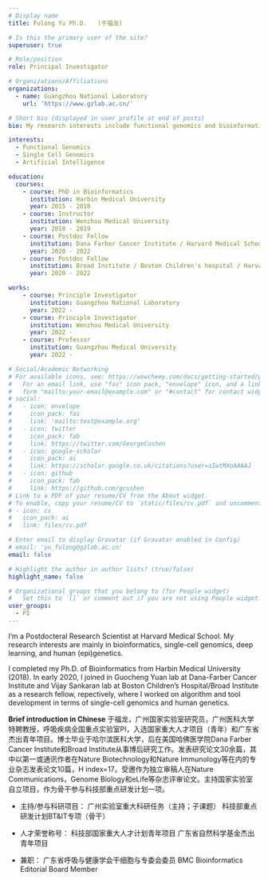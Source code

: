 ```yaml
---
# Display name
title: Fulong Yu Ph.D.   (于福龙)

# Is this the primary user of the site?
superuser: true

# Role/position
role: Principal Investigator

# Organizations/Affiliations
organizations:
  - name: Guangzhou National Laboratory 
    url: 'https://www.gzlab.ac.cn/'

# Short bio (displayed in user profile at end of posts)
bio: My research interests include functional genomics and bioinformatics.

interests:
  - Functional Genomics
  - Single Cell Genomics
  - Artificial Intelligence

education:
  courses:
    - course: PhD in Bioinformatics
      institution: Harbin Medical University
      year: 2015 - 2018
    - course: Instructor
      institution: Wenzhou Medical University
      year: 2018 - 2019
    - course: Postdoc Fellow
      institution: Dana Farber Cancer Institute / Harvard Medical School
      year: 2020 - 2022
    - course: Postdoc Fellow
      institution: Broad Institute / Boston Children's hospital / Harvard Medical School
      year: 2020 - 2022

works:
    - course: Principle Investigator
      institution: Guangzhou National Laboratory
      year: 2022 -
    - course: Principle Investigator
      institution: Wenzhou Medical University
      year: 2022 -
    - course: Professor 
      institution: Guangzhou Medical University
      year: 2022 -

# Social/Academic Networking
# For available icons, see: https://wowchemy.com/docs/getting-started/page-builder/#icons
#   For an email link, use "fas" icon pack, "envelope" icon, and a link in the
#   form "mailto:your-email@example.com" or "#contact" for contact widget.
# social:
#   - icon: envelope
#     icon_pack: fas
#     link: 'mailto:test@example.org'
#   - icon: twitter
#     icon_pack: fab
#     link: https://twitter.com/GeorgeCushen
#   - icon: google-scholar
#     icon_pack: ai
#     link: https://scholar.google.co.uk/citations?user=sIwtMXoAAAAJ
#   - icon: github
#     icon_pack: fab
#     link: https://github.com/gcushen
# Link to a PDF of your resume/CV from the About widget.
# To enable, copy your resume/CV to `static/files/cv.pdf` and uncomment the lines below.
# - icon: cv
#   icon_pack: ai
#   link: files/cv.pdf

# Enter email to display Gravatar (if Gravatar enabled in Config)
# email: 'yu_fulong@gzlab.ac.cn'
email: false

# Highlight the author in author lists? (true/false)
highlight_name: false

# Organizational groups that you belong to (for People widget)
#   Set this to `[]` or comment out if you are not using People widget.
user_groups:
  - PI
---
```


I’m a Postdocteral Research Scientist at Harvard Medical School. My research interests are mainly in bioinformatics, single-cell genomics, deep learning, and human (epi)genetics.

I completed my Ph.D. of Bioinformatics from Harbin Medical University (2018). In early 2020, I joined in Guocheng Yuan lab at Dana-Farber Cancer Institute and Vijay Sankaran lab at Boston Children’s Hospital/Broad Institute as a research fellow, repectively, where I worked on algorithm and tool development in terms of single-cell genomics and human genetics.

**Brief introduction in Chinese**
于福龙，广州国家实验室研究员，广州医科大学特聘教授，呼吸疾病全国重点实验室PI，入选国家重大人才项目（青年）和广东省杰出青年项目。博士毕业于哈尔滨医科大学，后在美国哈佛医学院Dana Farber Cancer Institute和Broad Institute从事博后研究工作。发表研究论文30余篇，其中以第一或通讯作者在Nature Biotechnology和Nature Immunology等在内的专业杂志发表论文10篇，H index=17。受邀作为独立审稿人在Nature Communications，Genome Biology和eLife等杂志评审论文。主持国家实验室自立项目，作为骨干参与科技部重点研发计划一项。

- 主持/参与科研项目：
广州实验室重大科研任务（主持；子课题）
科技部重点研发计划BT&IT专项（骨干）

- 人才荣誉称号：
科技部国家重大人才计划青年项目
广东省自然科学基金杰出青年项目

- 兼职：
广东省呼吸与健康学会干细胞与专委会委员
BMC Bioinformatics Editorial Board Member

